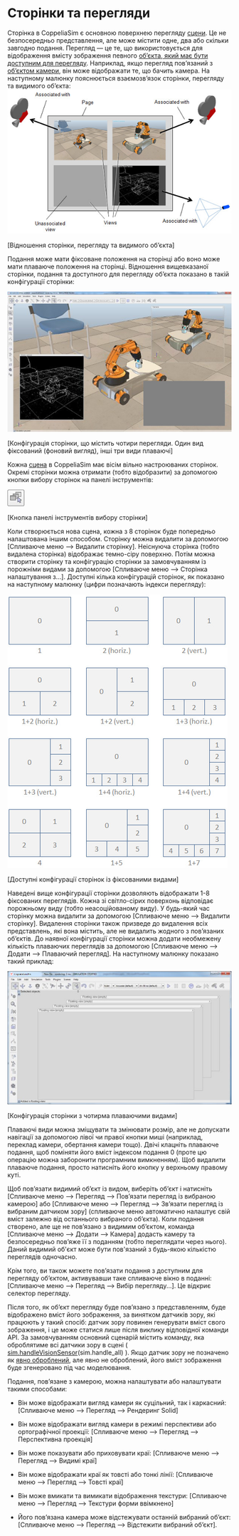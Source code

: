 # Сторінки та перегляди #
Сторінка в CoppeliaSim є основною поверхнею перегляду [сцени](https://www.coppeliarobotics.com/helpFiles/en/scenes.htm). Це не безпосередньо представлення, але може містити одне, два або скільки завгодно подання. Перегляд — це те, що використовується для відображення вмісту зображення певного [об’єкта, який має бути доступним для перегляду](https://www.coppeliarobotics.com/helpFiles/en/scenes.htm). Наприклад, якщо перегляд пов’язаний з [об’єктом камери](https://www.coppeliarobotics.com/helpFiles/en/cameras.htm), він може відображати те, що бачить камера. На наступному малюнку пояснюється взаємозв’язок сторінки, перегляду та видимого об’єкта:
![pagesAndViews1](pagesAndViews1.jpg)

[Відношення сторінки, перегляду та видимого об’єкта]

Подання може мати фіксоване положення на сторінці або воно може мати плаваюче положення на сторінці. Відношення вищевказаної сторінки, подання та доступного для перегляду об’єкта показано в такій конфігурації сторінки:

![pagesAndViews2](pagesAndViews2.jpg)

[Конфігурація сторінки, що містить чотири перегляди. Один вид фіксований (фоновий вигляд), інші три види плаваючі]

Кожна [сцена](https://www.coppeliarobotics.com/helpFiles/en/scenes.htm) в CoppeliaSim має вісім вільно настроюваних сторінок. Окремі сторінки можна отримати (тобто відобразити) за допомогою кнопки вибору сторінок на панелі інструментів:

![pages](pages.jpg)

[Кнопка панелі інструментів вибору сторінки]

Коли створюється нова сцена, кожна з 8 сторінок буде попередньо налаштована іншим способом. Сторінку можна видалити за допомогою [Спливаюче меню --> Видалити сторінку]. Неіснуюча сторінка (тобто видалена сторінка) відображає темно-сіру поверхню. Потім можна створити сторінку та конфігурацію сторінки за замовчуванням із порожніми видами за допомогою [Спливаюче меню --> Сторінка налаштування з...]. Доступні кілька конфігурацій сторінок, як показано на наступному малюнку (цифри позначають індекси перегляду):

![pageConfigs](pageConfigs.jpg)

[Доступні конфігурації сторінок із фіксованими видами]

Наведені вище конфігурації сторінки дозволяють відображати 1-8 фіксованих переглядів. Кожна зі світло-сірих поверхонь відповідає порожньому виду (тобто неасоційованому виду). У будь-який час сторінку можна видалити за допомогою [Спливаюче меню --> Видалити сторінку]. Видалення сторінки також призведе до видалення всіх представлень, які вона містить, але не видалить жодного з пов’язаних об’єктів. До наявної конфігурації сторінки можна додати необмежену кількість плаваючих переглядів за допомогою [Спливаюче меню --> Додати --> Плаваючий перегляд]. На наступному малюнку показано такий приклад:

![pagesAndViews3](pagesAndViews3.jpg)

[Конфігурація сторінки з чотирма плаваючими видами]

Плаваючі види можна зміщувати та змінювати розмір, але не допускати навігації за допомогою лівої чи правої кнопки миші (наприклад, переклад камери, обертання камери тощо). Двічі клацніть плаваюче подання, щоб поміняти його вміст індексом подання 0 (проте цю операцію можна заборонити програмним вимкненням). Щоб видалити плаваюче подання, просто натисніть його кнопку у верхньому правому куті.

Щоб пов’язати видимий об’єкт із видом, виберіть об’єкт і натисніть [Спливаюче меню --> Перегляд --> Пов’язати перегляд із вибраною камерою] або [Спливаюче меню --> Перегляд --> Зв’язати перегляд із вибраним датчиком зору] (спливаюче меню автоматично налаштує свій вміст залежно від останнього вибраного об’єкта). Коли подання створено, але ще не пов’язано з видимим об’єктом, команда [Спливаюче меню --> Додати --> Камера] додасть камеру та безпосередньо пов’яже її з поданням (тобто переглядати через нього). Даний видимий об'єкт може бути пов'язаний з будь-якою кількістю переглядів одночасно.

Крім того, ви також можете пов’язати подання з доступним для перегляду об’єктом, активувавши таке спливаюче вікно в поданні: [Спливаюче меню --> Перегляд --> Вибір перегляду...]. Це відкриє селектор перегляду.

Після того, як об’єкт перегляду буде пов’язано з представленням, буде відображено вміст його зображення, за винятком датчиків зору, які працюють у такий спосіб: датчик зору повинен генерувати вміст свого зображення, і це може статися лише після виклику відповідної команди API. За замовчуванням основний сценарій містить команду, яка оброблятиме всі датчики зору в сцені ( [sim.handleVisionSensor](https://www.coppeliarobotics.com/helpFiles/en/regularApi/simHandleVisionSensor.htm)(sim.handle_all) ). Якщо датчик зору не позначено як [явно оброблений](https://www.coppeliarobotics.com/helpFiles/en/explicitHandling.htm), але явно не оброблений, його вміст зображення буде згенеровано під час моделювання.

Подання, пов’язане з камерою, можна налаштувати або налаштувати такими способами:

+ Він може відображати вигляд камери як суцільний, так і каркасний: [Спливаюче меню --> Перегляд --> Рендеринг Solid]

+ Він може відображати вигляд камери в режимі перспективи або ортографічної проекції: [Спливаюче меню --> Перегляд --> Перспективна проекція]

+ Він може показувати або приховувати краї: [Спливаюче меню --> Перегляд --> Видимі краї]

+ Він може відображати краї як товсті або тонкі лінії: [Спливаюче меню --> Перегляд --> Товсті краї]

+ Він може вмикати та вимикати відображення текстури: [Спливаюче меню --> Перегляд --> Текстури форми ввімкнено]

+ Його пов’язана камера може відстежувати останній вибраний об’єкт: [Спливаюче меню --> Перегляд --> Відстежити вибраний об’єкт].
